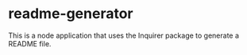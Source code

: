 # readme-generator
This is a node application that uses the Inquirer package to generate a README file.
